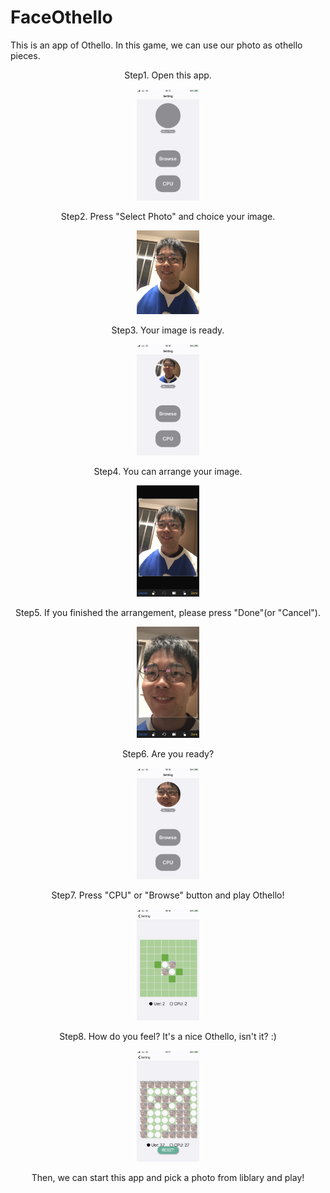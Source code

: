 # FaceOthello
This is an app of Othello. In this game, we can use our photo as othello pieces.

<div align="center">

Step1.
Open this app.

<img src="src/step1.jpg" alt="step1" title="step1" width="100px">

Step2.
Press "Select Photo" and choice your image.

<img src="src/step2.jpg" alt="step2" title="step2" width="100px">

Step3.
Your image is ready.

<img src="src/step3.jpg" alt="step3" title="step3" width="100px">

Step4.
You can arrange your image.

<img src="src/step4.jpg" alt="step4" title="step4" width="100px">

Step5.
If you finished the arrangement, please press "Done"(or "Cancel").

<img src="src/step5.jpg" alt="step5" title="step5" width="100px">

Step6.
Are you ready?

<img src="src/step6.jpg" alt="step6" title="step6" width="100px">

Step7.
Press "CPU" or "Browse" button and play Othello!

<img src="src/step7.jpg" alt="step7" title="step7" width="100px">

Step8.
How do you feel? It's a nice Othello, isn't it? :)

<img src="src/step8.jpg" alt="step8" title="step8" width="100px">

Then, we can start this app and pick a photo from liblary and play!

</div>
